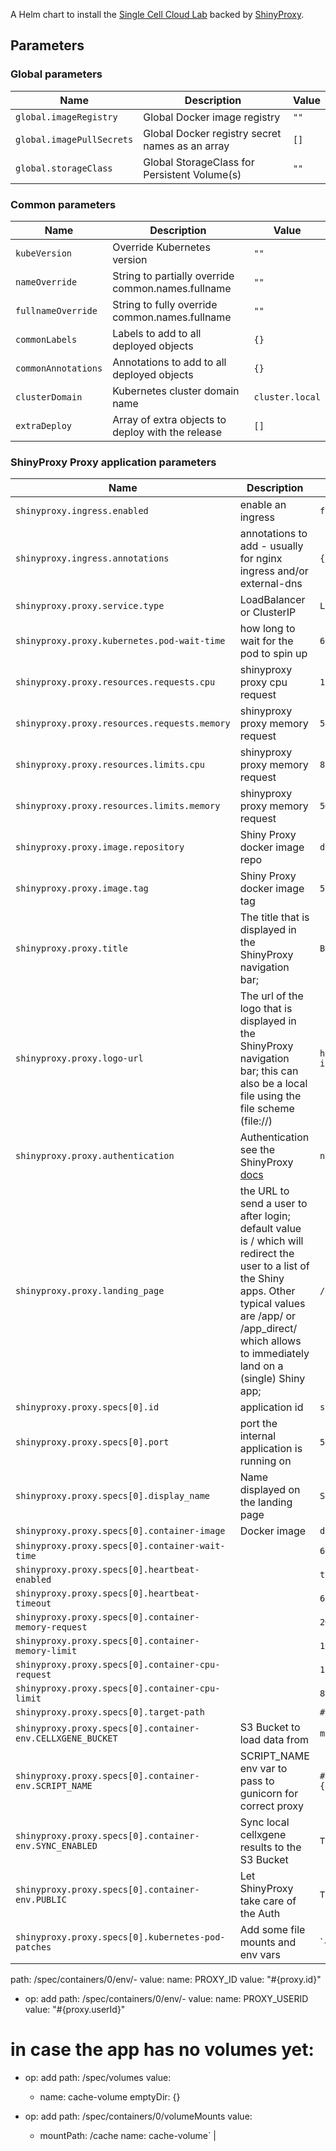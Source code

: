 A Helm chart to install the [Single Cell Cloud Lab](https://github.com/dabble-of-devops-bioanalyze/single-cell-cloud-lab) backed by [ShinyProxy](https://www.shinyproxy.io/documentation/configuration).

## Parameters

### Global parameters

| Name                      | Description                                     | Value |
| ------------------------- | ----------------------------------------------- | ----- |
| `global.imageRegistry`    | Global Docker image registry                    | `""`  |
| `global.imagePullSecrets` | Global Docker registry secret names as an array | `[]`  |
| `global.storageClass`     | Global StorageClass for Persistent Volume(s)    | `""`  |


### Common parameters

| Name                | Description                                        | Value           |
| ------------------- | -------------------------------------------------- | --------------- |
| `kubeVersion`       | Override Kubernetes version                        | `""`            |
| `nameOverride`      | String to partially override common.names.fullname | `""`            |
| `fullnameOverride`  | String to fully override common.names.fullname     | `""`            |
| `commonLabels`      | Labels to add to all deployed objects              | `{}`            |
| `commonAnnotations` | Annotations to add to all deployed objects         | `{}`            |
| `clusterDomain`     | Kubernetes cluster domain name                     | `cluster.local` |
| `extraDeploy`       | Array of extra objects to deploy with the release  | `[]`            |


### ShinyProxy Proxy application parameters

| Name                                                       | Description                                                                                                                                                                                                                                      | Value                                                                                                                                                                                                                                                                                                                                                                                                                                                       |
| ---------------------------------------------------------- | ------------------------------------------------------------------------------------------------------------------------------------------------------------------------------------------------------------------------------------------------ | ----------------------------------------------------------------------------------------------------------------------------------------------------------------------------------------------------------------------------------------------------------------------------------------------------------------------------------------------------------------------------------------------------------------------------------------------------------- |
| `shinyproxy.ingress.enabled`                               | enable an ingress                                                                                                                                                                                                                                | `false`                                                                                                                                                                                                                                                                                                                                                                                                                                                     |
| `shinyproxy.ingress.annotations`                           | annotations to add - usually for nginx ingress and/or external-dns                                                                                                                                                                               | `{}`                                                                                                                                                                                                                                                                                                                                                                                                                                                        |
| `shinyproxy.proxy.service.type`                            | LoadBalancer or ClusterIP                                                                                                                                                                                                                        | `LoadBalancer`                                                                                                                                                                                                                                                                                                                                                                                                                                              |
| `shinyproxy.proxy.kubernetes.pod-wait-time`                | how long to wait for the pod to spin up                                                                                                                                                                                                          | `600000`                                                                                                                                                                                                                                                                                                                                                                                                                                                    |
| `shinyproxy.proxy.resources.requests.cpu`                  | shinyproxy proxy cpu request                                                                                                                                                                                                                     | `1`                                                                                                                                                                                                                                                                                                                                                                                                                                                         |
| `shinyproxy.proxy.resources.requests.memory`               | shinyproxy proxy memory request                                                                                                                                                                                                                  | `512Mi`                                                                                                                                                                                                                                                                                                                                                                                                                                                     |
| `shinyproxy.proxy.resources.limits.cpu`                    | shinyproxy proxy memory request                                                                                                                                                                                                                  | `8`                                                                                                                                                                                                                                                                                                                                                                                                                                                         |
| `shinyproxy.proxy.resources.limits.memory`                 | shinyproxy proxy memory request                                                                                                                                                                                                                  | `5G`                                                                                                                                                                                                                                                                                                                                                                                                                                                        |
| `shinyproxy.proxy.image.repository`                        | Shiny Proxy docker image repo                                                                                                                                                                                                                    | `dabbleofdevops/shinyproxy`                                                                                                                                                                                                                                                                                                                                                                                                                                 |
| `shinyproxy.proxy.image.tag`                               | Shiny Proxy docker image tag                                                                                                                                                                                                                     | `503883c`                                                                                                                                                                                                                                                                                                                                                                                                                                                   |
| `shinyproxy.proxy.title`                                   | The title that is displayed in the ShinyProxy navigation bar;                                                                                                                                                                                    | `BioAnalyze - Single Cell Cloud Lab`                                                                                                                                                                                                                                                                                                                                                                                                                        |
| `shinyproxy.proxy.logo-url`                                | The url of the logo that is displayed in the ShinyProxy navigation bar; this can also be a local file using the file scheme (file://)                                                                                                            | `https://github.com/dabble-of-devops-bioanalyze/biohub-info/raw/master/logos/BioHub_v1_logo_only-01.png`                                                                                                                                                                                                                                                                                                                                                    |
| `shinyproxy.proxy.authentication`                          | Authentication see the ShinyProxy [docs](https://www.shinyproxy.io/documentation/configuration/#authentication)                                                                                                                                  | `none`                                                                                                                                                                                                                                                                                                                                                                                                                                                      |
| `shinyproxy.proxy.landing_page`                            | the URL to send a user to after login; default value is / which will redirect the user to a list of the Shiny apps. Other typical values are /app/<app-name> or /app_direct/<app-name> which allows to immediately land on a (single) Shiny app; | `/app_direct/single-cell-cloud-lab/`                                                                                                                                                                                                                                                                                                                                                                                                                        |
| `shinyproxy.proxy.specs[0].id`                             | application id                                                                                                                                                                                                                                   | `single-cell-cloud-lab`                                                                                                                                                                                                                                                                                                                                                                                                                                     |
| `shinyproxy.proxy.specs[0].port`                           | port the internal application is running on                                                                                                                                                                                                      | `5005`                                                                                                                                                                                                                                                                                                                                                                                                                                                      |
| `shinyproxy.proxy.specs[0].display_name`                   | Name displayed on the landing page                                                                                                                                                                                                               | `Single Cell Cloud Lab`                                                                                                                                                                                                                                                                                                                                                                                                                                     |
| `shinyproxy.proxy.specs[0].container-image`                | Docker image                                                                                                                                                                                                                                     | `dabbleofdevops/k8s-single-cell-cloud-lab:v1.0.0`                                                                                                                                                                                                                                                                                                                                                                                                           |
| `shinyproxy.proxy.specs[0].container-wait-time`            |                                                                                                                                                                                                                                                  | `600000`                                                                                                                                                                                                                                                                                                                                                                                                                                                    |
| `shinyproxy.proxy.specs[0].heartbeat-enabled`              |                                                                                                                                                                                                                                                  | `true`                                                                                                                                                                                                                                                                                                                                                                                                                                                      |
| `shinyproxy.proxy.specs[0].heartbeat-timeout`              |                                                                                                                                                                                                                                                  | `600000`                                                                                                                                                                                                                                                                                                                                                                                                                                                    |
| `shinyproxy.proxy.specs[0].container-memory-request`       |                                                                                                                                                                                                                                                  | `2G`                                                                                                                                                                                                                                                                                                                                                                                                                                                        |
| `shinyproxy.proxy.specs[0].container-memory-limit`         |                                                                                                                                                                                                                                                  | `10G`                                                                                                                                                                                                                                                                                                                                                                                                                                                       |
| `shinyproxy.proxy.specs[0].container-cpu-request`          |                                                                                                                                                                                                                                                  | `1`                                                                                                                                                                                                                                                                                                                                                                                                                                                         |
| `shinyproxy.proxy.specs[0].container-cpu-limit`            |                                                                                                                                                                                                                                                  | `8`                                                                                                                                                                                                                                                                                                                                                                                                                                                         |
| `shinyproxy.proxy.specs[0].target-path`                    |                                                                                                                                                                                                                                                  | `#{proxy.getRuntimeValue('SHINYPROXY_PUBLIC_PATH')}`                                                                                                                                                                                                                                                                                                                                                                                                        |
| `shinyproxy.proxy.specs[0].container-env.CELLXGENE_BUCKET` | S3 Bucket to load data from                                                                                                                                                                                                                      | `my-s3-bucket`                                                                                                                                                                                                                                                                                                                                                                                                                                              |
| `shinyproxy.proxy.specs[0].container-env.SCRIPT_NAME`      | SCRIPT_NAME env var to pass to gunicorn for correct proxy                                                                                                                                                                                        | `#{proxy.getRuntimeValue('SHINYPROXY_PUBLIC_PATH').replaceFirst('/$','')}`                                                                                                                                                                                                                                                                                                                                                                                  |
| `shinyproxy.proxy.specs[0].container-env.SYNC_ENABLED`     | Sync local cellxgene results to the S3 Bucket                                                                                                                                                                                                    | `True`                                                                                                                                                                                                                                                                                                                                                                                                                                                      |
| `shinyproxy.proxy.specs[0].container-env.PUBLIC`           | Let ShinyProxy take care of the Auth                                                                                                                                                                                                             | `True`                                                                                                                                                                                                                                                                                                                                                                                                                                                      |
| `shinyproxy.proxy.specs[0].kubernetes-pod-patches`         | Add some file mounts and env vars                                                                                                                                                                                                                | `- op: add
  path: /spec/containers/0/env/-
  value:
      name: PROXY_ID
      value: "#{proxy.id}"

- op: add
  path: /spec/containers/0/env/-
  value:
      name: PROXY_USERID
      value: "#{proxy.userId}"

# in case the app has no volumes yet:
- op: add
  path: /spec/volumes
  value:
    - name: cache-volume
      emptyDir: {}

- op: add
  path: /spec/containers/0/volumeMounts
  value:
    - mountPath: /cache
      name: cache-volume` |


